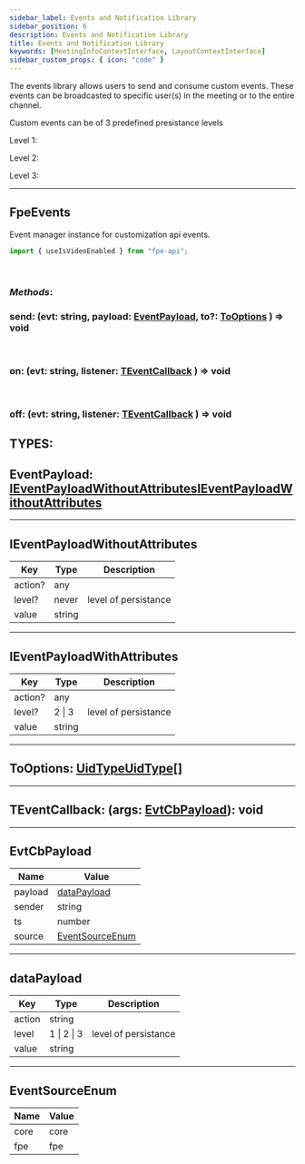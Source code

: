 ```yaml
---
sidebar_label: Events and Notification Library
sidebar_position: 6
description: Events and Notification Library
title: Events and Notification Library
keywords: [MeetingInfoContextInterface, LayoutContextInterface]
sidebar_custom_props: { icon: "code" }
---
```


<api>

The events library allows users to send and consume custom events. These events can be broadcasted to specific user(s) in the meeting or to the entire channel.

Custom events can be of 3 predefined presistance levels

Level 1:

Level 2:

Level 3:

---

<method>

<subtitle>

## FpeEvents

</subtitle>

Event manager instance for customization api events.

```js
import { useIsVideoEnabled } from "fpe-api";
```

<br/>

### _Methods_:

<collapsible>
<method>

### send: (evt: string, payload: [EventPayload](a), to?: [ToOptions](a) ) => void

</method>
</collapsible>

<br/>

<collapsible>
<method>

### on: (evt: string, listener: [TEventCallback](a) ) => void

</method>
</collapsible>

<br/>

<collapsible>
<method>

### off: (evt: string, listener: [TEventCallback](a) ) => void

</method>
</collapsible>

</method>

</api>

## **TYPES**:

<method>
<subtitle>

## EventPayload: [IEventPayloadWithoutAttributes](a)[IEventPayloadWithoutAttributes](a)

</subtitle>

</method>

---

<method>
<subtitle>

## IEventPayloadWithoutAttributes

</subtitle>

| Key     | Type   | Description          |
| ------- | ------ | -------------------- |
| action? | any    |                      |
| level?  | never  | level of persistance |
| value   | string |                      |

</method>

---

<method>
<subtitle>

## IEventPayloadWithAttributes

</subtitle>

| Key     | Type   | Description          |
| ------- | ------ | -------------------- |
| action? | any    |                      |
| level?  | 2 \| 3 | level of persistance |
| value   | string |                      |

</method>

---

<method>
<subtitle>

## ToOptions: [UidType](a)[UidType\[\]](a)

</subtitle>

</method>

---

<method>
<subtitle>

## TEventCallback: \(args: [EvtCbPayload](a)): void

</subtitle>

</method>

---

<method>
<subtitle>

## EvtCbPayload

</subtitle>

| Name    | Value                |
| ------- | -------------------- |
| payload | [dataPayload](a)     |
| sender  | string               |
| ts      | number               |
| source  | [EventSourceEnum](a) |

</method>

---

<method>
<subtitle>

## dataPayload

</subtitle>

| Key    | Type        | Description          |
| ------ | ----------- | -------------------- |
| action | string      |                      |
| level  | 1 \| 2 \| 3 | level of persistance |
| value  | string      |                      |

</method>

---

<method>
<subtitle>

## EventSourceEnum

</subtitle>

| Name | Value |
| ---- | ----- |
| core | core  |
| fpe  | fpe   |

</method>

